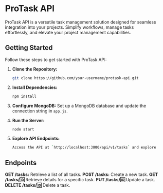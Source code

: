 # ProTask API

ProTask API is a versatile task management solution designed for seamless integration into your projects. Simplify workflows, manage tasks effortlessly, and elevate your project management capabilities.

## Getting Started

Follow these steps to get started with ProTask API:

1. **Clone the Repository:**
   ```bash
   git clone https://github.com/your-username/protask-api.git

2. **Install Dependencies:**
   ```bash
   npm install 

3. **Configure MongoDB:**
   Set up a MongoDB database and update the connection string in `app.js`.

4. **Run the Server:**
   ```bash
   node start

5. **Explore API Endpoints:**
   ```bash
   Access the API at `http://localhost:3000/api/v1/tasks` and explore available endpoints.


## Endpoints

**GET /tasks:** Retrieve a list of all tasks.
**POST /tasks:** Create a new task.
**GET /tasks/:id:** Retrieve details for a specific task.
**PUT /tasks/:id:** Update a task.
**DELETE /tasks/:id:** Delete a task.
